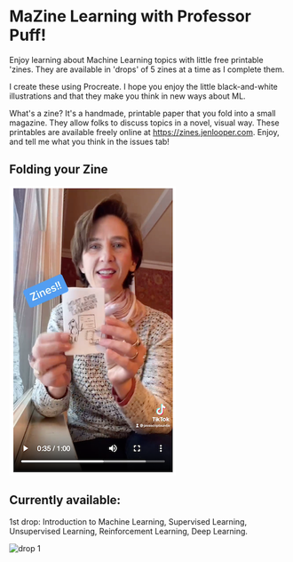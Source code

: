 # MaZine Learning with Professor Puff!

Enjoy learning about Machine Learning topics with little free printable 'zines. They are available in 'drops' of 5 zines at a time as I complete them.

I create these using Procreate. I hope you enjoy the little black-and-white illustrations and that they make you think in new ways about ML.

What's a zine? It's a handmade, printable paper that you fold into a small magazine. They allow folks to discuss topics in a novel, visual way. These printables are available freely online at https://zines.jenlooper.com. Enjoy, and tell me what you think in the issues tab!

## Folding your Zine

[![How to Fold your Printed Zine](publicity/video.png)](https://zines.jenlooper.com/folding/ "Folding your Zine")

## Currently available: 

1st drop: Introduction to Machine Learning, Supervised Learning, Unsupervised Learning, Reinforcement Learning, Deep Learning.

![drop 1](publicity/drop1.png)
